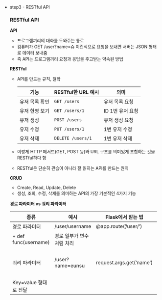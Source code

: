 - step3 - RESTful API
    
    ### RESTful API
    
    **API**
    
    - 프로그램끼리의 대화를 도와주는 통로
    - 컴퓨터가 GET /user?name=슈 이런식으로 요청을 보내면 서버는 JSON 형태로 데이터 보내줌
    - 즉 API는 프로그램끼리 요청과 응답을 주고받는 약속된 방법
    
    **RESTful**
    
    - API를 만드는 규칙, 철학
        
        
        | 기능 | RESTful한 URL 예시 | 의미 |
        | --- | --- | --- |
        | 유저 목록 확인 | `GET /users` | 유저 목록 요청 |
        | 유저 한명 보기 | `GET /users/1` | ID 1번 유저 요청 |
        | 유저 생성 | `POST /users` | 유저 생성 요청 |
        | 유저 수정 | `PUT /users/1` | 1번 유저 수정 |
        | 유저 삭제 | `DELETE /users/1` | 1번 유저 삭제 |
    - 이렇게 HTTP 메서드(GET, POST 등)와 URL 구조를 의미있게 조합하는 것을 RESTful하다 함
    - RESTful은 단순히 관습이 아니라 잘 읽히는 API를 만드는 원칙
    
    **CRUD**
    
    - Create, Read, Update, Delete
    - 생성, 조회, 수정, 삭제를 의미하는 API의 가장 기본적인 4가지 기능
    
    **경로 파라미터 vs 쿼리 파라미터**
    
    | 종류 | 예시 | Flask에서 받는 법 | 설명 |
    | --- | --- | --- | --- |
    | 경로 파라미터 | /user/username | @app.route(’/user/<username>’)
    + def func(username) | 경로 일부가 변수처럼 처리 |
    | 쿼리 파라미터 | /user?name=eunsu | request.args.get(’name’) | URL 뒤에 붙어서
    Key=value 형태로 전달 |